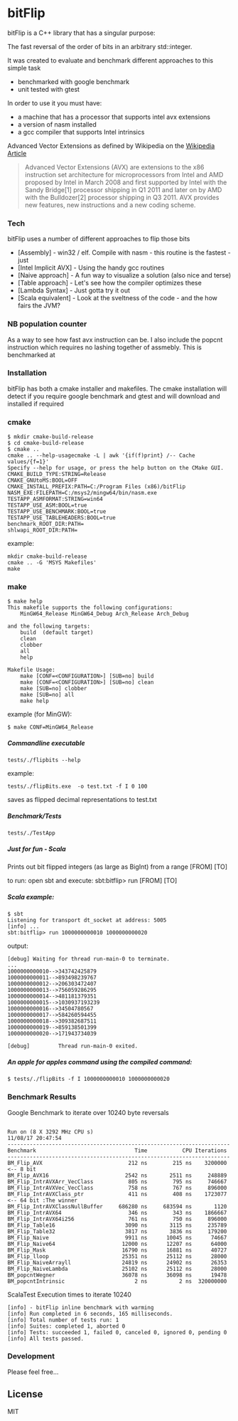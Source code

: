 # bitFlip

bitFlip is a C++ library that has a singular purpose:

The fast reversal of the order of bits in an arbitrary std::integer.

It was created to evaluate and benchmark different approaches to this simple task

+ benchmarked with google benchmark
+ unit tested with gtest

In order to use it you must have:

  - a machine that has a processor that supports intel avx extensions
  - a version of nasm installed
  - a gcc compiler that supports Intel intrinsics

Advanced Vector Extensions as defined by Wikipedia on the [Wikipedia Article][wiki]

> Advanced Vector Extensions (AVX) are extensions to the x86 instruction set architecture for microprocessors from Intel and AMD proposed by Intel in March 2008 and first supported by Intel with the Sandy Bridge[1] processor shipping in Q1 2011 and later on by AMD with the Bulldozer[2] processor shipping in Q3 2011. AVX provides new features, new instructions and a new coding scheme.


### Tech

bitFlip uses a number of different approaches to flip those bits

* [Assembly] - win32 / elf. Compile with nasm - this routine is the fastest - just
* [Intel Implicit AVX] - Using the handy gcc routines
* [Naive approach] - A fun way to visualize a solution (also nice and terse)
* [Table approach] - Let's see how the compiler optimizes these
* [Lambda Syntax] - Just gotta try it out
* [Scala equivalent] - Look at the sveltness of the code - and the how fairs the JVM?

### NB population counter
As a way to see how fast avx instruction can be. I also include the popcnt instruction which requires no lashing together of assmebly.
This is benchmarked at

### Installation

bitFlip has both a cmake installer and makefiles.
The cmake installation will detect if you require google benchmark and gtest and will download and installed if required

### cmake
```
$ mkdir cmake-build-release
$ cd cmake-build-release
$ cmake ..
cmake .. --help-usagecmake -L | awk '{if(f)print} /-- Cache values/{f=1}'
Specify --help for usage, or press the help button on the CMake GUI.
CMAKE_BUILD_TYPE:STRING=Release
CMAKE_GNUtoMS:BOOL=OFF
CMAKE_INSTALL_PREFIX:PATH=C:/Program Files (x86)/bitFlip
NASM_EXE:FILEPATH=C:/msys2/mingw64/bin/nasm.exe
TESTAPP_ASMFORMAT:STRING=win64
TESTAPP_USE_ASM:BOOL=true
TESTAPP_USE_BENCHMARK:BOOL=true
TESTAPP_USE_TABLEHEADERS:BOOL=true
benchmark_ROOT_DIR:PATH=
shlwapi_ROOT_DIR:PATH=

```

example:
```
mkdir cmake-build-release
cmake .. -G 'MSYS Makefiles'
make
```

### make
```
$ make help
This makefile supports the following configurations:
    MinGW64_Release MinGW64_Debug Arch_Release Arch_Debug

and the following targets:
    build  (default target)
    clean
    clobber
    all
    help

Makefile Usage:
    make [CONF=<CONFIGURATION>] [SUB=no] build
    make [CONF=<CONFIGURATION>] [SUB=no] clean
    make [SUB=no] clobber
    make [SUB=no] all
    make help
```

example (for MinGW):
```
$ make CONF=MinGW64_Release
```

##### Commandline executable

```
tests/./flipbits --help
```
example:

```
tests/./flipBits.exe  -o test.txt -f I 0 100
```

saves as flipped decimal representations to test.txt

##### Benchmark/Tests

```
tests/./TestApp

```

##### Just for fun - Scala
Prints out bit flipped integers (as large as BigInt) from a range [FROM] [TO]

to run:
open sbt and execute:
sbt:bitflip> run [FROM] [TO]

##### Scala example:

```
$ sbt
Listening for transport dt_socket at address: 5005
[info] ...
sbt:bitflip> run 1000000000010 1000000000020

```

output:

```
[debug] Waiting for thread run-main-0 to terminate.
...
1000000000010-->343742425879
1000000000011-->893498239767
1000000000012-->206303472407
1000000000013-->756059286295
1000000000014-->481181379351
1000000000015-->1030937193239
1000000000016-->34504780567
1000000000017-->584260594455
1000000000018-->309382687511
1000000000019-->859138501399
1000000000020-->171943734039

[debug]         Thread run-main-0 exited.

```

##### An apple for apples command using the compiled command:

```
$ tests/./flipBits -f I 1000000000010 1000000000020

```

### Benchmark Results

Google Benchmark to iterate over 10240 byte reversals


```

Run on (8 X 3292 MHz CPU s)
11/08/17 20:47:54
----------------------------------------------------------------------
Benchmark                               Time           CPU Iterations
----------------------------------------------------------------------
BM_Flip_AVX                           212 ns        215 ns    3200000 <-- 8 bit
BM_Flip_AVX16                        2542 ns       2511 ns     248889
BM_Flip_IntrAVXArr_VecClass           805 ns        795 ns     746667
BM_Flip_IntrAVXVec_VecClass           758 ns        767 ns     896000
BM_Flip_IntrAVXClass_ptr              411 ns        408 ns    1723077 <-- 64 bit :The winner
BM_Flip_IntrAVXClassNullBuffer     686280 ns     683594 ns       1120
BM_Flip_IntrAVX64                     346 ns        343 ns    1866667
BM_Flip_IntrAVX64i256                 761 ns        750 ns     896000
BM_Flip_Table16                      3090 ns       3115 ns     235789
BM_Flip_Table32                      3817 ns       3836 ns     179200
BM_Flip_Naive                        9911 ns      10045 ns      74667
BM_Flip_Naive64                     12000 ns      12207 ns      64000
BM_Flip_Mask                        16790 ns      16881 ns      40727
BM_Flip_lloop                       25351 ns      25112 ns      28000
BM_Flip_NaiveArrayll                24819 ns      24902 ns      26353
BM_Flip_NaiveLambda                 25102 ns      25112 ns      28000
BM_popcntWegner                     36078 ns      36098 ns      19478
BM_popcntIntrinsic                      2 ns          2 ns  320000000

```

ScalaTest Execution times to iterate 10240

```
[info] - bitFlip inline benchmark with warming
[info] Run completed in 6 seconds, 165 milliseconds.
[info] Total number of tests run: 1
[info] Suites: completed 1, aborted 0
[info] Tests: succeeded 1, failed 0, canceled 0, ignored 0, pending 0
[info] All tests passed.

```

### Development

Please feel free...

License
----

MIT


[//]: # (These are reference links used in the body of this note and get stripped out when the markdown processor does its job. There is no need to format nicely because it shouldn't be seen. Thanks SO - http://stackoverflow.com/questions/4823468/store-comments-in-markdown-syntax)


   [wiki]: <https://en.wikipedia.org/wiki/Advanced_Vector_Extensions>


